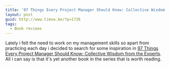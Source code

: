 ```yaml
---
title: '97 Things Every Project Manager Should Know: Collective Wisdom from the Experts'
layout: post
guid: http://www.timvw.be/?p=1726
tags:
  - Book reviews
---
```

Lately i felt the need to work on my management skills so apart from practicing each day i decided to search for some inspiration in [97 Things Every Project Manager Should Know: Collective Wisdom from the Experts](http://www.amazon.com/Things-Every-Project-Manager-Should/dp/0596804164). All i can say is that it's yet another book in the series that is worth reading.
